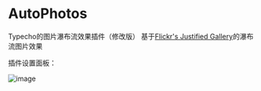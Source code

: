 # AutoPhotos
Typecho的图片瀑布流效果插件（修改版）
基于<a href="https://github.com/nk-o/flickr-justified-gallery#wordpress-plugin">Flickr's Justified Gallery</a>的瀑布流图片效果

插件设置面板：

![image](https://github.com/Rakiendesu/AutoPhotos/assets/129365698/571c1bf2-47d1-4299-9cf5-77b6e921976a)

